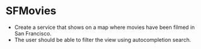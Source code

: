# SFMovies
  - Create a service that shows on a map where movies have been filmed in San Francisco.
  - The user should be able to filter the view using autocompletion search.

